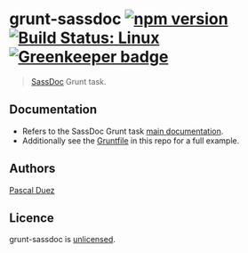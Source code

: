 # grunt-sassdoc [![npm version](http://img.shields.io/npm/v/grunt-sassdoc.svg?style=flat)](https://www.npmjs.org/package/grunt-sassdoc) [![Build Status: Linux](http://img.shields.io/travis/SassDoc/grunt-sassdoc.svg?style=flat)](https://travis-ci.org/SassDoc/grunt-sassdoc?branch=master) [![Greenkeeper badge](https://badges.greenkeeper.io/SassDoc/grunt-sassdoc.svg)](https://greenkeeper.io/)

> [SassDoc](https://github.com/SassDoc/sassdoc) Grunt task.


## Documentation

* Refers to the SassDoc Grunt task [main documentation](http://sassdoc.com/grunt/).
* Additionally see the [Gruntfile](Gruntfile.js) in this repo for a full example.


## Authors

[Pascal Duez](http://pascalduez.me)


## Licence

grunt-sassdoc is [unlicensed](http://unlicense.org/).
